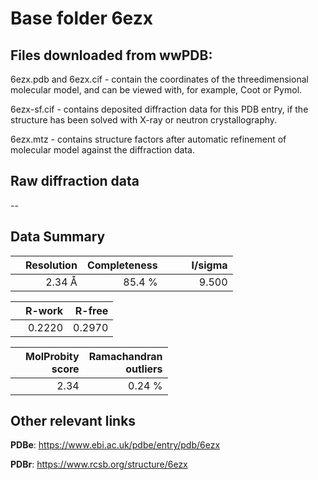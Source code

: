 # Base folder 6ezx

## Files downloaded from wwPDB:

6ezx.pdb and 6ezx.cif - contain the coordinates of the threedimensional molecular model, and can be viewed with, for example, Coot or Pymol.

6ezx-sf.cif - contains deposited diffraction data for this PDB entry, if the structure has been solved with X-ray or neutron crystallography.

6ezx.mtz - contains structure factors after automatic refinement of molecular model against the diffraction data.

## Raw diffraction data

--<br> 

## Data Summary
|   | Resolution | Completeness| I/sigma |
|---|-------------:|----------------:|--------------:|
|   |2.34 Å|85.4  %|<img width=50/>9.500|

|   | **R-work**| **R-free**   
|---|-------------:|----------------:|           
||0.2220|0.2970|

|   |**MolProbity<br>score**| **Ramachandran<br>outliers** 
|---|-------------:|----------------:|
||2.34|0.24 %|

 

 

## Other relevant links 
**PDBe**:  https://www.ebi.ac.uk/pdbe/entry/pdb/6ezx
 
**PDBr**: https://www.rcsb.org/structure/6ezx 

